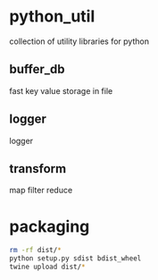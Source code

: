# python_util

collection of utility libraries for python

## buffer_db

fast key value storage in file

## logger

logger

## transform

map filter reduce

# packaging

```bash
rm -rf dist/*
python setup.py sdist bdist_wheel
twine upload dist/*
```
